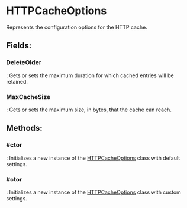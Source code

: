 # HTTPCacheOptions

Represents the configuration options for the HTTP cache. 

## **Fields**:
### **DeleteOlder**
: Gets or sets the maximum duration for which cached entries will be retained. 
### **MaxCacheSize**
: Gets or sets the maximum size, in bytes, that the cache can reach. 
## **Methods**:

### **#ctor**
: Initializes a new instance of the [HTTPCacheOptions](../Caching/HTTPCacheOptions.md) class with default settings. 

### **#ctor**
: Initializes a new instance of the [HTTPCacheOptions](../Caching/HTTPCacheOptions.md) class with custom settings. 